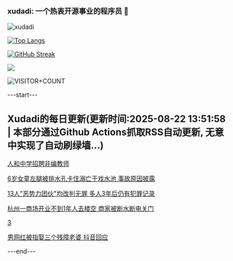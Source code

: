 ### xudadi: 一个热衷开源事业的程序员 👋

![xudadi](https://github-readme-stats-git-masterorgs-github-readme-stats-team.vercel.app/api?username=xudadi)

[![Top Langs](https://github-readme-stats.vercel.app/api/top-langs/?username=xudadi)](https://github.com/anuraghazra/github-readme-stats)

[![GitHub Streak](https://streak-stats.demolab.com?user=xudadi&locale=zh_Hans)](https://git.io/streak-stats)

![](https://raw.githubusercontent.com/xudadi/xudadi/main/assets/github-contribution-grid-snake.svg)

![VISITOR+COUNT](https://komarev.com/ghpvc/?username=xudadi&label=VISITOR+COUNT)


---start---

## Xudadi的每日更新(更新时间:2025-08-22 13:51:58 | 本部分通过Github Actions抓取RSS自动更新, 无意中实现了自动刷绿墙...)

[人和中学招聘非编教师](https://www.gongkaoleida.com/article/2579974)

[6岁女童左腿被排水孔卡住溺亡于戏水池 事故原因披露](https://m.163.com/news/article/K7H35CDA0514R9P4.html)

[13人"恶势力团伙"均改判无罪 多人3年后仍有犯罪记录](https://m.163.com/news/article/K7GK1V370514R9P4.html)

[杭州一商场开业不到1年人去楼空 商家被断水断电关门](https://m.163.com/news/article/K7H6F4UD0001899O.html)

[3](https://m.163.com/touch/news/sub/domestic)

[男网红被指娶三个残障老婆 抖音回应](https://m.163.com/news/article/K7GPJSGJ05561G0D.html)

---end---
